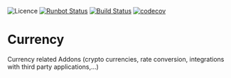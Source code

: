 ![Licence](https://img.shields.io/badge/licence-AGPL--3-blue.svg)
[![Runbot Status](https://runbot.odoo-community.org/runbot/badge/flat/259/13.0.svg)](https://runbot.odoo-community.org/runbot/repo/github-com-oca-currency-259)
[![Build Status](https://travis-ci.org/OCA/currency.svg?branch=13.0)](https://travis-ci.org/OCA/currency)
[![codecov](https://codecov.io/gh/OCA/currency/branch/13.0/graph/badge.svg)](https://codecov.io/gh/OCA/currency)


Currency
========
Currency related Addons (crypto currencies, rate conversion, integrations with third party applications,...)
